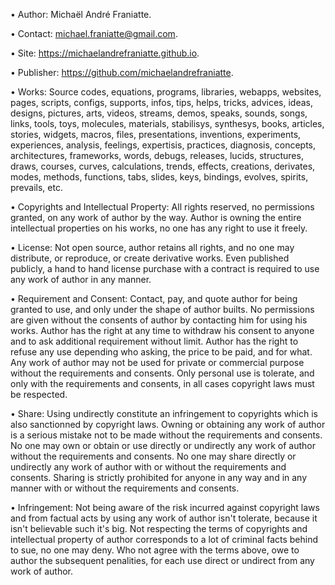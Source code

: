 ﻿  
• Author: Michaël André Franiatte.  
  
• Contact: michael.franiatte@gmail.com.  
  
• Site: https://michaelandrefraniatte.github.io.  
  
• Publisher: https://github.com/michaelandrefraniatte.  
  
• Works: Source codes, equations, programs, libraries, webapps, websites, pages, scripts, configs, supports, infos, tips, helps, tricks, advices, ideas, designs, pictures, arts, videos, streams, demos, speaks, sounds, songs, links, tools, toys, molecules, materials, stabilisys, synthesys, books, articles, stories, widgets, macros, files, presentations, inventions, experiments, experiences, analysis, feelings, expertisis, practices, diagnosis, concepts, architectures, frameworks, words, debugs, releases, lucids, structures, draws, courses, curves, calculations, trends, effects, creations, derivates, modes, methods, functions, tabs, slides, keys, bindings, evolves, spirits, prevails, etc.  
  
• Copyrights and Intellectual Property: All rights reserved, no permissions granted, on any work of author by the way. Author is owning the entire intellectual properties on his works, no one has any right to use it freely.  
  
• License: Not open source, author retains all rights, and no one may distribute, or reproduce, or create derivative works. Even published publicly, a hand to hand license purchase with a contract is required to use any work of author in any manner.  
  
• Requirement and Consent: Contact, pay, and quote author for being granted to use, and only under the shape of author builts. No permissions are given without the consents of author by contacting him for using his works. Author has the right at any time to withdraw his consent to anyone and to ask additional requirement without limit. Author has the right to refuse any use depending who asking, the price to be paid, and for what. Any work of author may not be used for private or commercial purpose without the requirements and consents. Only personal use is tolerate, and only with the requirements and consents, in all cases copyright laws must be respected.  
  
• Share: Using undirectly constitute an infringement to copyrights which is also sanctionned by copyright laws. Owning or obtaining any work of author is a serious mistake not to be made without the requirements and consents. No one may own or obtain or use directly or undirectly any work of author without the requirements and consents. No one may share directly or undirectly any work of author with or without the requirements and consents. Sharing is strictly prohibited for anyone in any way and in any manner with or without the requirements and consents.  
  
• Infringement: Not being aware of the risk incurred against copyright laws and from factual acts by using any work of author isn't tolerate, because it isn't believable such it's big. Not respecting the terms of copyrights and intellectual property of author corresponds to a lot of criminal facts behind to sue, no one may deny. Who not agree with the terms above, owe to author the subsequent penalities, for each use direct or undirect from any work of author.  
  